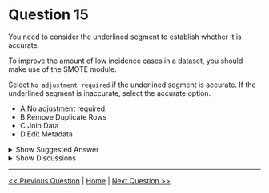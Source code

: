 # Question 15

You need to consider the underlined segment to establish whether it is accurate.

To improve the amount of low incidence cases in a dataset, you should make use of the SMOTE module.

Select `No adjustment required` if the underlined segment is accurate. If the underlined segment is inaccurate, select the accurate option.

* A.No adjustment required.
* B.Remove Duplicate Rows
* C.Join Data
* D.Edit Metadata

<details>
  <summary>Show Suggested Answer</summary>

  <strong>A</strong><br>

</details>

<details>
  <summary>Show Discussions</summary>

<blockquote><p><strong>PradhanManva</strong> <code>(Tue 24 Sep 2024 18:18)</code> - <em>Upvotes: 3</em></p><p>This is the answer.</p></blockquote>
<blockquote><p><strong>BakYac</strong> <code>(Sat 03 Feb 2024 17:54)</code> - <em>Upvotes: 2</em></p><p>SMOTE first selects a minority class instance a at random and finds its k nearest minority class neighbors. The synthetic instance is then created by choosing one of the k nearest neighbors b at random and connecting a and b to form a line segment in the feature space. The synthetic instances are generated as a convex combination of the two chosen instances a and b.</p></blockquote>
<blockquote><p><strong>exnaniantwort</strong> <code>(Sun 17 Sep 2023 04:48)</code> - <em>Upvotes: 4</em></p><p>This article describes how to use the SMOTE component in Azure Machine Learning designer to increase the number of underrepresented cases in a dataset that&#x27;s used for machine learning. SMOTE is a better way of increasing the number of rare cases than simply duplicating existing cases.

You connect the SMOTE component to a dataset that&#x27;s imbalanced. There are many reasons why a dataset might be imbalanced. For example, the category you&#x27;re targeting might be rare in the population, or the data might be difficult to collect. Typically, you use SMOTE when the class that you want to analyze is underrepresented.

The component returns a dataset that contains the original samples. It also returns a number of synthetic minority samples, depending on the percentage that you specify.

https://learn.microsoft.com/en-us/azure/machine-learning/component-reference/smote</p></blockquote>
<blockquote><p><strong>pancman</strong> <code>(Thu 13 Apr 2023 18:32)</code> - <em>Upvotes: 1</em></p><p>Correct.</p></blockquote>

</details>

---

[<< Previous Question](question_14.md) | [Home](/index.md) | [Next Question >>](question_16.md)
